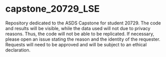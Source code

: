 # capstone_20729_LSE
Repository dedicated to the ASDS Capstone for student 20729. 
The code and results will be visible, while the data used will not due to privacy reasons. Thus, the code will not be able to be replicated. If necessary, please open an issue stating the reason and the identity of the requester. Requests will need to be approved and will be subject to an ethical declaration.
